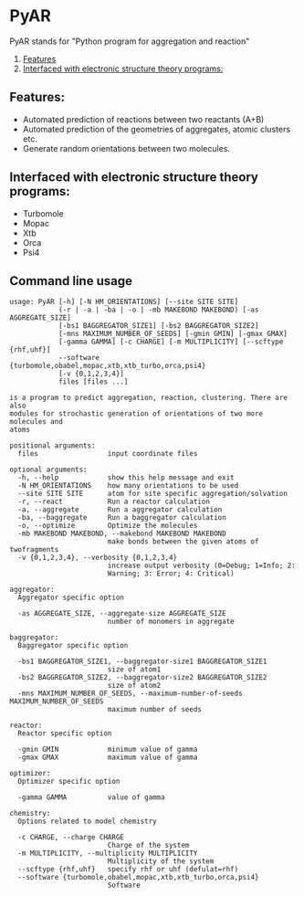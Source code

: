 # PyAR
PyAR stands for "Python program for aggregation and reaction"

1.  [Features](#features)
2. [Interfaced with electronic structure theory programs:](#interface)

## Features:
* Automated prediction of reactions between two reactants (A+B)
* Automated prediction of the geometries of aggregates, atomic clusters etc.
* Generate random orientations between two molecules.



## Interfaced with electronic structure theory programs:<a name="interface"></a>
- Turbomole
- Mopac
- Xtb
- Orca
- Psi4

## Command line usage
```
usage: PyAR [-h] [-N HM_ORIENTATIONS] [--site SITE SITE]
            (-r | -a | -ba | -o | -mb MAKEBOND MAKEBOND) [-as AGGREGATE_SIZE]
            [-bs1 BAGGREGATOR_SIZE1] [-bs2 BAGGREGATOR_SIZE2]
            [-mns MAXIMUM_NUMBER_OF_SEEDS] [-gmin GMIN] [-gmax GMAX]
            [-gamma GAMMA] [-c CHARGE] [-m MULTIPLICITY] [--scftype {rhf,uhf}]
            --software {turbomole,obabel,mopac,xtb,xtb_turbo,orca,psi4}
            [-v {0,1,2,3,4}]
            files [files ...]

is a program to predict aggregation, reaction, clustering. There are also
modules for strochastic generation of orientations of two more molecules and
atoms

positional arguments:
  files                 input coordinate files

optional arguments:
  -h, --help            show this help message and exit
  -N HM_ORIENTATIONS    how many orientations to be used
  --site SITE SITE      atom for site specific aggregation/solvation
  -r, --react           Run a reactor calculation
  -a, --aggregate       Run a aggregator calculation
  -ba, --baggregate     Run a baggregator calculation
  -o, --optimize        Optimize the molecules
  -mb MAKEBOND MAKEBOND, --makebond MAKEBOND MAKEBOND
                        make bonds between the given atoms of twofragments
  -v {0,1,2,3,4}, --verbosity {0,1,2,3,4}
                        increase output verbosity (0=Debug; 1=Info; 2:
                        Warning; 3: Error; 4: Critical)

aggregator:
  Aggregator specific option

  -as AGGREGATE_SIZE, --aggregate-size AGGREGATE_SIZE
                        number of monomers in aggregate

baggregator:
  Baggregator specific option

  -bs1 BAGGREGATOR_SIZE1, --baggregator-size1 BAGGREGATOR_SIZE1
                        size of atom1
  -bs2 BAGGREGATOR_SIZE2, --baggregator-size2 BAGGREGATOR_SIZE2
                        size of atom2
  -mns MAXIMUM_NUMBER_OF_SEEDS, --maximum-number-of-seeds MAXIMUM_NUMBER_OF_SEEDS
                        maximum number of seeds

reactor:
  Reactor specific option

  -gmin GMIN            minimum value of gamma
  -gmax GMAX            maximum value of gamma

optimizer:
  Optimizer specific option

  -gamma GAMMA          value of gamma

chemistry:
  Options related to model chemistry

  -c CHARGE, --charge CHARGE
                        Charge of the system
  -m MULTIPLICITY, --multiplicity MULTIPLICITY
                        Multiplicity of the system
  --scftype {rhf,uhf}   specify rhf or uhf (defulat=rhf)
  --software {turbomole,obabel,mopac,xtb,xtb_turbo,orca,psi4}
                        Software
